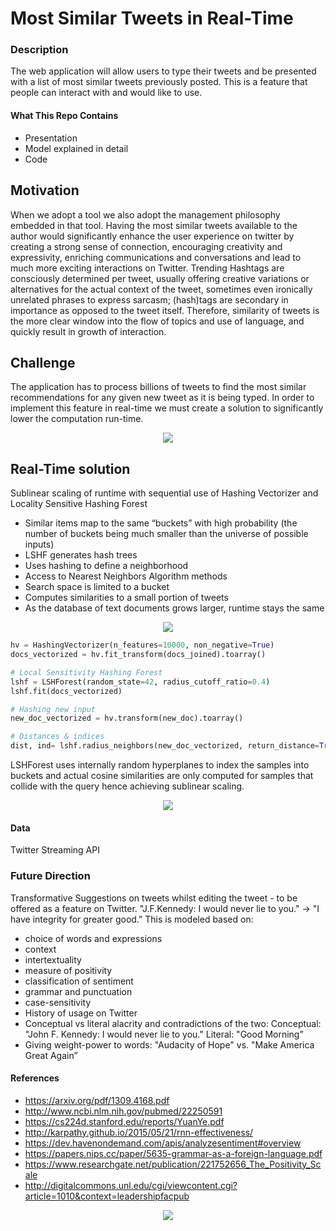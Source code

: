 # Most Similar Tweets in Real-Time

### Description
The web application will allow users to type their tweets and be presented with a list of most similar tweets previously posted.
This is a feature that people can interact with and would like to use.

#### What This Repo Contains

- Presentation
- Model explained in detail
- Code

## Motivation

When we adopt a tool we also adopt the management philosophy embedded in that tool. Having the most similar tweets available to the author would significantly enhance the user experience on twitter by creating a strong sense of connection, encouraging creativity and expressivity, enriching communications and conversations and lead to much more exciting interactions on Twitter.
Trending Hashtags are consciously determined per tweet, usually offering creative variations or alternatives for the actual context of the tweet, sometimes even ironically unrelated phrases to express sarcasm; 
(hash)tags are secondary in importance as opposed to the tweet itself. Therefore, similarity of tweets is the more 
clear window into the flow of topics and use of language, and quickly result in growth of interaction.

## Challenge

The application has to process billions of tweets to find the most similar recommendations for any given new tweet as it is being typed. In order to implement this feature in real-time we must create a solution to significantly lower the computation run-time.

<div align="center"><img src="https://github.com/minoobeyzavi/Twinkle/blob/master/APP/static/img/Twinkle.png"></div>


## Real-Time solution

Sublinear scaling of runtime with sequential use of Hashing Vectorizer and Locality Sensitive Hashing Forest
- Similar items map to the same “buckets” with high probability (the number of buckets being much smaller than the universe of possible inputs)
- LSHF generates hash trees
- Uses hashing to define a neighborhood
- Access to Nearest Neighbors Algorithm methods
- Search space is limited to a bucket
- Computes similarities to a small portion of tweets
- As the database of text documents grows larger, runtime stays the same

<div align="center"><img src=https://github.com/minoobeyzavi/Twinkle/blob/master/APP/static/img/Solution.png></div>


```python
hv = HashingVectorizer(n_features=10000, non_negative=True)
docs_vectorized = hv.fit_transform(docs_joined).toarray()

# Local Sensitivity Hashing Forest
lshf = LSHForest(random_state=42, radius_cutoff_ratio=0.4)
lshf.fit(docs_vectorized)

# Hashing new input
new_doc_vectorized = hv.transform(new_doc).toarray()

# Distances & indices
dist, ind= lshf.radius_neighbors(new_doc_vectorized, return_distance=True)
```

LSHForest uses internally random hyperplanes to index the samples into buckets and actual cosine similarities are only computed for samples that collide with the query hence achieving sublinear scaling.


<div align="center"><img src=https://github.com/minoobeyzavi/Twinkle/blob/master/APP/static/img/screenshot01.png></div>

#### Data

Twitter Streaming API

### Future Direction

Transformative Suggestions on tweets whilst editing the tweet - to be offered as a feature on Twitter.
"J.F.Kennedy: I would never lie to you." -> "I have integrity for greater good.”
This is modeled based on:
  * choice of words and expressions
  * context
  * intertextuality
  * measure of positivity
  * classification of sentiment
  * grammar and punctuation 
  * case-sensitivity
  * History of usage on Twitter
  * Conceptual vs literal alacrity and contradictions of the two:
Conceptual:  "John F. Kennedy: I would never lie to you." Literal: "Good Morning”
  * Giving weight-power to words: "Audacity of Hope" vs. "Make America Great Again”

#### References

* https://arxiv.org/pdf/1309.4168.pdf
* http://www.ncbi.nlm.nih.gov/pubmed/22250591
* https://cs224d.stanford.edu/reports/YuanYe.pdf
* http://karpathy.github.io/2015/05/21/rnn-effectiveness/
* https://dev.havenondemand.com/apis/analyzesentiment#overview
* https://papers.nips.cc/paper/5635-grammar-as-a-foreign-language.pdf
* https://www.researchgate.net/publication/221752656_The_Positivity_Scale
* http://digitalcommons.unl.edu/cgi/viewcontent.cgi?article=1010&context=leadershipfacpub

<div align="center"><img src=https://github.com/minoobeyzavi/Twinkle/blob/master/APP/static/img/Twitter.png></div>
